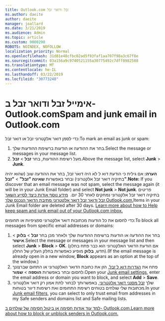 ```yaml
---
title: Outlook.com זבל ודואר זבל
ms.author: daeite
author: daeite
manager: joallard
ms.date: 3/21/2019
ms.audience: Admin
ms.topic: article
ms.custom: 9000290
ROBOTS: NOINDEX, NOFOLLOW
localization_priority: Normal
ms.openlocfilehash: 31d81e48cfbc02ad5f93faf1aa707f98a3c67f8e
ms.sourcegitcommit: 03a156a9c9740521155a30775492c7dff0982588
ms.translationtype: MT
ms.contentlocale: he-IL
ms.lasthandoff: 03/22/2019
ms.locfileid: "30773248"
---
```

# <a name="spam-and-junk-email-in-outlookcom"></a><span data-ttu-id="f23cf-102">אימייל זבל ודואר זבל ב- Outlook.com</span><span class="sxs-lookup"><span data-stu-id="f23cf-102">Spam and junk email in Outlook.com</span></span>

<span data-ttu-id="f23cf-103">כדי לסמן דואר אלקטרוני זבל או דואר זבל:</span><span class="sxs-lookup"><span data-stu-id="f23cf-103">To mark an email as junk or spam:</span></span>

1. <span data-ttu-id="f23cf-104">בחר את ההודעה או הודעות ברשימת ההודעות שלך.</span><span class="sxs-lookup"><span data-stu-id="f23cf-104">Select the message or messages in your message list.</span></span>
1. <span data-ttu-id="f23cf-105">מעל רשימת ההודעות, בחר **זבל** > **זבל**.</span><span class="sxs-lookup"><span data-stu-id="f23cf-105">Above the message list, select **Junk** > **Junk**.</span></span>

<span data-ttu-id="f23cf-106">**הערה:** אם גילית כי הודעת דוא ל לא היה דואר זבל, בחר את ההודעה שוב (שהוא יהיה בתיקיה דואר זבל אלקטרוני) ובחר באפשרות **שאינה "זבל"** > **"זבל"**.</span><span class="sxs-lookup"><span data-stu-id="f23cf-106">**Note:** If you discover that an email message was not spam, select the message again (it will be in your Junk Email folder) and select **Not junk** > **Not junk**.</span></span> <span data-ttu-id="f23cf-107">פריטים בתיקיה דואר זבל אלקטרוני נמחקים לאחר 30 יום.  [מידע נוסף אודות כיצד לסייע השאר זבל ודואר זבל דואר אלקטרוני מתיבת הדואר הנכנס שלך Outlook.com.](https://support.office.com/article/a3ece97b-82f8-4a5e-9ac3-e92fa6427ae4)</span><span class="sxs-lookup"><span data-stu-id="f23cf-107">Items in your Junk Email folder are deleted after 30 days. [Learn more about how to Help keep spam and junk email out of your Outlook.com inbox.](https://support.office.com/article/a3ece97b-82f8-4a5e-9ac3-e92fa6427ae4)</span></span>

<span data-ttu-id="f23cf-108">כדי לחסום את כל הודעות מכתובות דואר אלקטרוני ספציפיות או תחומים:</span><span class="sxs-lookup"><span data-stu-id="f23cf-108">To block all messages from specific email addresses or domains:</span></span>

1. <span data-ttu-id="f23cf-109">בחר את ההודעה או הודעות ברשימת ההודעות שלך ולאחר מכן בחר **זבל** > **בלוק** > **אישור**.</span><span class="sxs-lookup"><span data-stu-id="f23cf-109">Select the message or messages in your message list and then select **Junk** > **Block** > **OK**.</span></span> <span data-ttu-id="f23cf-110">(אם הודעת הדואר האלקטרוני הוא כבר פתח בחלון חדש, **בלוק** מופיע כאפשרות בחלק העליון של החלון).</span><span class="sxs-lookup"><span data-stu-id="f23cf-110">(If the email message is already open in a new window, **Block** appears as an option at the top of the window.)</span></span>
1. <span data-ttu-id="f23cf-111">פתח את [הגדרות דוא ל זבל](https://outlook.live.com/mail/options/mail/junkEmail/blockedSendersAndDomainsV2), הזן את כתובת הדואר האלקטרוני או התחום שברצונך לחסום ובחר באפשרות **הוספה** > **שמור**.</span><span class="sxs-lookup"><span data-stu-id="f23cf-111">Open your [Junk email settings](https://outlook.live.com/mail/options/mail/junkEmail/blockedSendersAndDomainsV2), enter the email address or domain you want to block, and select **Add** > **Save**.</span></span>
1. <span data-ttu-id="f23cf-112">שלך [זבל מסנני דואר אלקטרוני](https://outlook.live.com/mail/options/mail/junkEmail/filtersOption), באפשרותך לבחור לתת אמון רק דואר אלקטרוני מכתובות שלי שולחים בטוחים רשימת התחומים ואת רשימות דיוור בטוחות.</span><span class="sxs-lookup"><span data-stu-id="f23cf-112">In your [Junk email filters](https://outlook.live.com/mail/options/mail/junkEmail/filtersOption), you can select to only trust email from addresses in my Safe senders and domains list and Safe mailing lists.</span></span>

[<span data-ttu-id="f23cf-113">למד עוד אודות חסימה או ביטול חסימה של שולחים ב- Outlook.com.</span><span class="sxs-lookup"><span data-stu-id="f23cf-113">Learn more about how to block or unblock senders in Outlook.com.</span></span>](https://support.office.com/article/afba1c94-77bb-4f50-8b85-057cf52f4d5e)